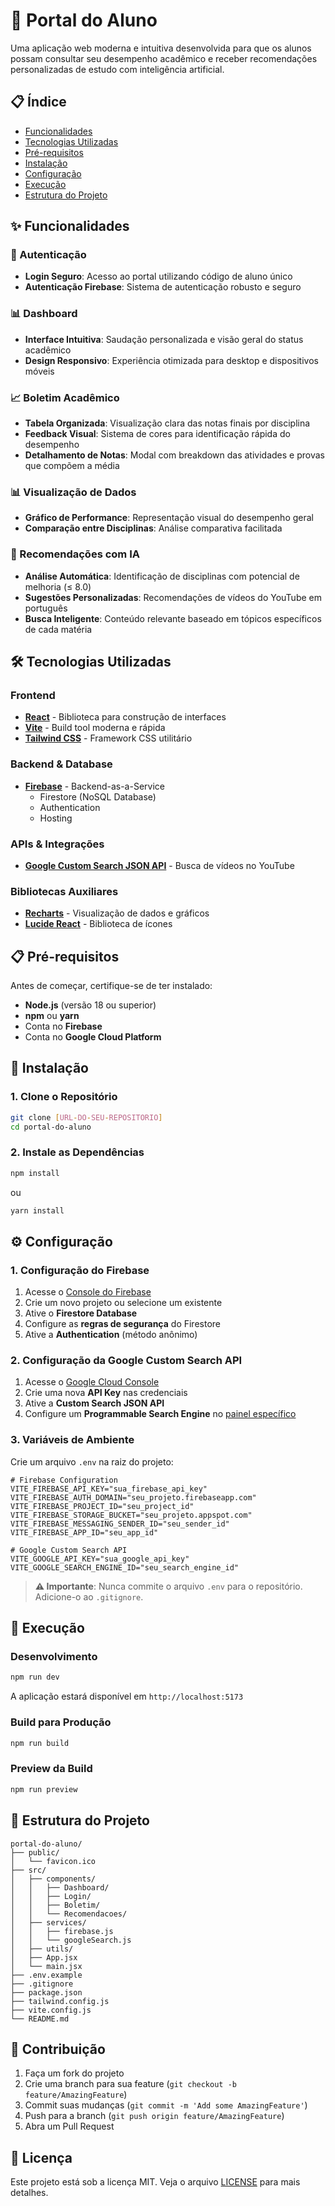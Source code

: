 # 🚀 Portal do Aluno

Uma aplicação web moderna e intuitiva desenvolvida para que os alunos possam consultar seu desempenho acadêmico e receber recomendações personalizadas de estudo com inteligência artificial.

## 📋 Índice

- [Funcionalidades](#-funcionalidades)
- [Tecnologias Utilizadas](#️-tecnologias-utilizadas)
- [Pré-requisitos](#-pré-requisitos)
- [Instalação](#-instalação)
- [Configuração](#️-configuração)
- [Execução](#-execução)
- [Estrutura do Projeto](#-estrutura-do-projeto)

## ✨ Funcionalidades

### 🔐 Autenticação
- **Login Seguro**: Acesso ao portal utilizando código de aluno único
- **Autenticação Firebase**: Sistema de autenticação robusto e seguro

### 📊 Dashboard
- **Interface Intuitiva**: Saudação personalizada e visão geral do status acadêmico
- **Design Responsivo**: Experiência otimizada para desktop e dispositivos móveis

### 📈 Boletim Acadêmico
- **Tabela Organizada**: Visualização clara das notas finais por disciplina
- **Feedback Visual**: Sistema de cores para identificação rápida do desempenho
- **Detalhamento de Notas**: Modal com breakdown das atividades e provas que compõem a média

### 📊 Visualização de Dados
- **Gráfico de Performance**: Representação visual do desempenho geral
- **Comparação entre Disciplinas**: Análise comparativa facilitada

### 🤖 Recomendações com IA
- **Análise Automática**: Identificação de disciplinas com potencial de melhoria (≤ 8.0)
- **Sugestões Personalizadas**: Recomendações de vídeos do YouTube em português
- **Busca Inteligente**: Conteúdo relevante baseado em tópicos específicos de cada matéria

## 🛠️ Tecnologias Utilizadas

### Frontend
- **[React](https://react.dev/)** - Biblioteca para construção de interfaces
- **[Vite](https://vitejs.dev/)** - Build tool moderna e rápida
- **[Tailwind CSS](https://tailwindcss.com/)** - Framework CSS utilitário

### Backend & Database
- **[Firebase](https://firebase.google.com/)** - Backend-as-a-Service
  - Firestore (NoSQL Database)
  - Authentication
  - Hosting

### APIs & Integrações
- **[Google Custom Search JSON API](https://developers.google.com/custom-search/v1/overview)** - Busca de vídeos no YouTube

### Bibliotecas Auxiliares
- **[Recharts](https://recharts.org/)** - Visualização de dados e gráficos
- **[Lucide React](https://lucide.dev/)** - Biblioteca de ícones

## 📋 Pré-requisitos

Antes de começar, certifique-se de ter instalado:

- **Node.js** (versão 18 ou superior)
- **npm** ou **yarn**
- Conta no **Firebase**
- Conta no **Google Cloud Platform**

## 🚀 Instalação

### 1. Clone o Repositório

```bash
git clone [URL-DO-SEU-REPOSITORIO]
cd portal-do-aluno
```

### 2. Instale as Dependências

```bash
npm install
```

ou

```bash
yarn install
```

## ⚙️ Configuração

### 1. Configuração do Firebase

1. Acesse o [Console do Firebase](https://console.firebase.google.com/)
2. Crie um novo projeto ou selecione um existente
3. Ative o **Firestore Database**
4. Configure as **regras de segurança** do Firestore
5. Ative a **Authentication** (método anônimo)

### 2. Configuração da Google Custom Search API

1. Acesse o [Google Cloud Console](https://console.cloud.google.com/)
2. Crie uma nova **API Key** nas credenciais
3. Ative a **Custom Search JSON API**
4. Configure um **Programmable Search Engine** no [painel específico](https://programmablesearchengine.google.com/)

### 3. Variáveis de Ambiente

Crie um arquivo `.env` na raiz do projeto:

```env
# Firebase Configuration
VITE_FIREBASE_API_KEY="sua_firebase_api_key"
VITE_FIREBASE_AUTH_DOMAIN="seu_projeto.firebaseapp.com"
VITE_FIREBASE_PROJECT_ID="seu_project_id"
VITE_FIREBASE_STORAGE_BUCKET="seu_projeto.appspot.com"
VITE_FIREBASE_MESSAGING_SENDER_ID="seu_sender_id"
VITE_FIREBASE_APP_ID="seu_app_id"

# Google Custom Search API
VITE_GOOGLE_API_KEY="sua_google_api_key"
VITE_GOOGLE_SEARCH_ENGINE_ID="seu_search_engine_id"
```

> **⚠️ Importante**: Nunca commite o arquivo `.env` para o repositório. Adicione-o ao `.gitignore`.

## 🏃 Execução

### Desenvolvimento

```bash
npm run dev
```

A aplicação estará disponível em `http://localhost:5173`

### Build para Produção

```bash
npm run build
```

### Preview da Build

```bash
npm run preview
```

## 📁 Estrutura do Projeto

```
portal-do-aluno/
├── public/
│   └── favicon.ico
├── src/
│   ├── components/
│   │   ├── Dashboard/
│   │   ├── Login/
│   │   ├── Boletim/
│   │   └── Recomendacoes/
│   ├── services/
│   │   ├── firebase.js
│   │   └── googleSearch.js
│   ├── utils/
│   ├── App.jsx
│   └── main.jsx
├── .env.example
├── .gitignore
├── package.json
├── tailwind.config.js
├── vite.config.js
└── README.md
```

## 🤝 Contribuição

1. Faça um fork do projeto
2. Crie uma branch para sua feature (`git checkout -b feature/AmazingFeature`)
3. Commit suas mudanças (`git commit -m 'Add some AmazingFeature'`)
4. Push para a branch (`git push origin feature/AmazingFeature`)
5. Abra um Pull Request

## 📝 Licença

Este projeto está sob a licença MIT. Veja o arquivo [LICENSE](LICENSE) para mais detalhes.

